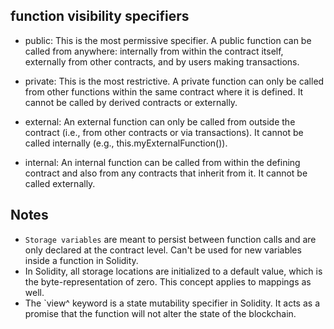 ## function visibility specifiers

* public: This is the most permissive specifier. A public function can be called from anywhere: internally from within the contract itself, externally from other contracts, and by users making transactions.

* private: This is the most restrictive. A private function can only be called from other functions within the same contract where it is defined. It cannot be called by derived contracts or externally.

* external: An external function can only be called from outside the contract (i.e., from other contracts or via transactions). It cannot be called internally (e.g., this.myExternalFunction()).

* internal: An internal function can be called from within the defining contract and also from any contracts that inherit from it. It cannot be called externally.

## Notes

* `Storage variables` are meant to persist between function calls and are only declared at the contract level. Can't be used for new variables inside a function in Solidity.
* In Solidity, all storage locations are initialized to a default value, which is the byte-representation of zero. This concept applies to mappings as well.
* The `view^ keyword is a state mutability specifier in Solidity. It acts as a promise that the function will not alter the state of the blockchain.
